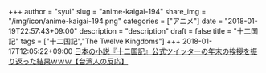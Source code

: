 +++
author = "syui"
slug = "anime-kaigai-194"
share_img = "/img/icon/anime-kaigai-194.png"
categories = ["アニメ"]
date = "2018-01-19T22:57:43+09:00"
description = "description"
draft = false
title = "十二国記"
tags = ["十二国記","The Twelve Kingdoms"]
+++
<span class="update-time">2018-01-17T12:05:22+09:00</span> <a href="http://kaola.jp/2018/01/17/454747/" rel="nofollow" target="_blank" title="日本の小説『十二国記』公式ツイッターの年末の挨拶を振り返った結果ｗｗｗ【台湾人の反応】">日本の小説『十二国記』公式ツイッターの年末の挨拶を振り返った結果ｗｗｗ【台湾人の反応】</a>


